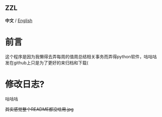 ## ZZL 

**中文** / [English](https://github.com/Casper233/ZZL/blob/master/README_EN.md)

# 前言

这个程序是因为我懒得去弄每周的值周总结相关事务而弄得python软件，咕咕咕
发在github上只是为了更好的来归档和下载(

# 修改日志?

咕咕咕

~~其实感觉整个README都没啥用.jpg~~